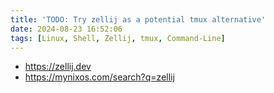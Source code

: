 ```yaml
---
title: 'TODO: Try zellij as a potential tmux alternative'
date: 2024-08-23 16:52:06
tags: [Linux, Shell, Zellij, tmux, Command-Line]
---
```


- <https://zellij.dev>
- <https://mynixos.com/search?q=zellij>
